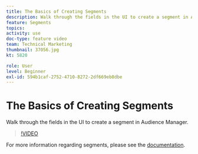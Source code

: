 ```yaml
---
title: The Basics of Creating Segments
description: Walk through the fields in the UI to create a segment in Audience Manager.
feature: Segments
topics: 
activity: use
doc-type: feature video
team: Technical Marketing
thumbnail: 37056.jpg
kt: 5820

role: User
level: Beginner
exl-id: 594b1caf-2752-4710-8272-2df669eb8dbe
---
```

# The Basics of Creating Segments

Walk through the fields in the UI to create a segment in Audience Manager.

>[!VIDEO](https://video.tv.adobe.com/v/37056/?quality=12&learn=on)

For more information regarding segments, please see the [documentation](https://experienceleague.adobe.com/docs/audience-manager/user-guide/features/segments/segments-purpose.html).
